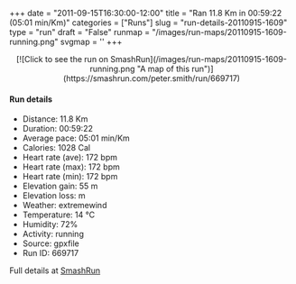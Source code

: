 +++
date = "2011-09-15T16:30:00-12:00"
title = "Ran 11.8 Km in 00:59:22 (05:01 min/Km)"
categories = ["Runs"]
slug = "run-details-20110915-1609"
type = "run"
draft = "False"
runmap = "/images/run-maps/20110915-1609-running.png"
svgmap = '<polyline points="94 17, 92 19, 92 21, 95 23, 96 27, 98 32, 95 36, 94 40, 99 46, 100 53, 98 60, 97 65, 99 71, 100 75, 97 79, 96 90, 93 94, 90 93, 74 90, 60 87, 21 78, 18 77, 15 71, 3 60, 0 54, 1 47, 0 40, 1 39, 16 35, 24 35, 47 37, 53 37, 61 34, 78 19, 78 15, 76 12, 76 11, 77 10, 90 5, 95 6, 97 6, 97 8, 96 12, 94 15">'
+++



<!--more-->

<center>
[![Click to see the run on SmashRun](/images/run-maps/20110915-1609-running.png "A map of this run")](https://smashrun.com/peter.smith/run/669717)
</center>

#### Run details

* Distance: 11.8 Km
* Duration: 00:59:22
* Average pace: 05:01 min/Km
* Calories: 1028 Cal
* Heart rate (ave): 172 bpm
* Heart rate (max): 172 bpm
* Heart rate (min): 172 bpm
* Elevation gain: 55 m
* Elevation loss:  m
* Weather: extremewind
* Temperature: 14 &deg;C
* Humidity: 72%
* Activity: running
* Source: gpxfile
* Run ID: 669717

Full details at [SmashRun](https://smashrun.com/peter.smith/run/669717)